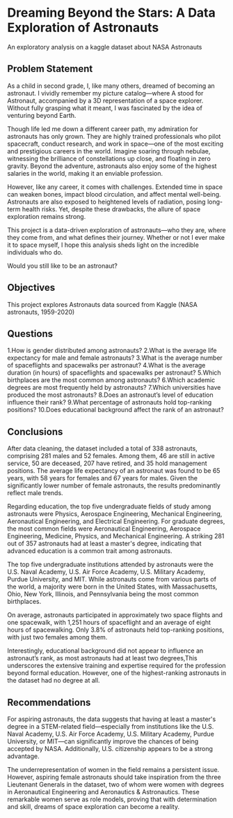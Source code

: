 # Dreaming Beyond the Stars: A Data Exploration of Astronauts
An exploratory analysis on a kaggle dataset about NASA Astronauts

## Problem Statement
As a child in second grade, I, like many others, dreamed of becoming an astronaut. I vividly remember my picture catalog—where A stood for Astronaut, accompanied by a 3D representation of a space explorer. Without fully grasping what it meant, I was fascinated by the idea of venturing beyond Earth.

Though life led me down a different career path, my admiration for astronauts has only grown. They are highly trained professionals who pilot spacecraft, conduct research, and work in space—one of the most exciting and prestigious careers in the world. Imagine soaring through nebulae, witnessing the brilliance of constellations up close, and floating in zero gravity. Beyond the adventure, astronauts also enjoy some of the highest salaries in the world, making it an enviable profession.

However, like any career, it comes with challenges. Extended time in space can weaken bones, impact blood circulation, and affect mental well-being. Astronauts are also exposed to heightened levels of radiation, posing long-term health risks. Yet, despite these drawbacks, the allure of space exploration remains strong.

This project is a data-driven exploration of astronauts—who they are, where they come from, and what defines their journey. Whether or not I ever make it to space myself, I hope this analysis sheds light on the incredible individuals who do.

Would you still like to be an astronaut? 


## Objectives
This project explores Astronauts data sourced from Kaggle (NASA astronauts, 1959-2020) 
## Questions
1.How is gender distributed among astronauts?
2.What is the average life expectancy for male and female astronauts?
3.What is the average number of spaceflights and spacewalks per astronaut?
4.What is the average duration (in hours) of spaceflights and spacewalks per astronaut?
5.Which birthplaces are the most common among astronauts?
6.Which academic degrees are most frequently held by astronauts?
7.Which universities have produced the most astronauts?
8.Does an astronaut’s level of education influence their rank?
9.What percentage of astronauts hold top-ranking positions?
10.Does educational background affect the rank of an astronaut?

## Conclusions

After data cleaning, the dataset included a total of 338 astronauts, comprising 281 males and 52 females. Among them, 46 are still in active service, 50 are deceased, 207 have retired, and 35 hold management positions. The average life expectancy of an astronaut was found to be 65 years, with 58 years for females and 67 years for males. Given the significantly lower number of female astronauts, the results predominantly reflect male trends.

Regarding education, the top five undergraduate fields of study among astronauts were Physics, Aerospace Engineering, Mechanical Engineering, Aeronautical Engineering, and Electrical Engineering. For graduate degrees, the most common fields were Aeronautical Engineering, Aerospace Engineering, Medicine, Physics, and Mechanical Engineering. A striking 281 out of 357 astronauts had at least a master's degree, indicating that advanced education is a common trait among astronauts.

The top five undergraduate institutions attended by astronauts were the U.S. Naval Academy, U.S. Air Force Academy, U.S. Military Academy, Purdue University, and MIT. While astronauts come from various parts of the world, a majority were born in the United States, with Massachusetts, Ohio, New York, Illinois, and Pennsylvania being the most common birthplaces.

On average, astronauts participated in approximately two space flights and one spacewalk, with 1,251 hours of spaceflight and an average of eight hours of spacewalking. Only 3.8% of astronauts held top-ranking positions, with just two females among them.

Interestingly, educational background did not appear to influence an astronaut’s rank, as most astronauts had at least two degrees,This underscores the extensive training and expertise required for the profession beyond formal education. However, one of the highest-ranking astronauts in the dataset had no degree at all.

## Recommendations
For aspiring astronauts, the data suggests that having at least a master's degree in a STEM-related field—especially from institutions like the U.S. Naval Academy, U.S. Air Force Academy, U.S. Military Academy, Purdue University, or MIT—can significantly improve the chances of being accepted by NASA. Additionally, U.S. citizenship appears to be a strong advantage.

The underrepresentation of women in the field remains a persistent issue. However, aspiring female astronauts should take inspiration from the three Lieutenant Generals in the dataset, two of whom were women with degrees in Aeronautical Engineering and Aeronautics & Astronautics. These remarkable women serve as role models, proving that with determination and skill, dreams of space exploration can become a reality.

